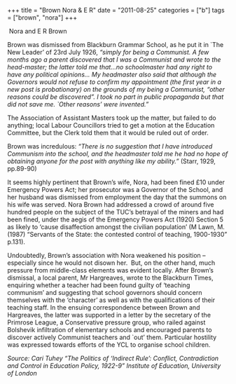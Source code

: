 +++
title = "Brown Nora & E R"
date = "2011-08-25"
categories = ["b"]
tags = ["brown", "nora"]
+++

 Nora and E R Brown

Brown was dismissed from Blackburn Grammar School, as he put it in \`The New Leader’ of 23rd July 1926, _“simply for being a Communist. A few months ago a parent discovered that I was a Communist and wrote to the head-master; the latter told me that...no schoolmaster had any right to have any political opinions... My headmaster also said that although the Governors would not refuse to confirm my appointment (the first year in a new post is probationary) on the grounds of my being a Communist, “other reasons could be discovered”. I took no part in public propaganda but that did not save me. \`Other reasons’ were invented.”_

The Association of Assistant Masters took up the matter, but failed to do anything; local Labour Councillors tried to get a motion at the Education Committee, but the Clerk told them that it would be ruled out of order.

Brown was incredulous: _“There is no suggestion that I have introduced Communism into the school, and the headmaster told me he had no hope of obtaining anyone for the post with anything like my ability.”_ (Starr, 1929, pp.89-90)  
  
It seems highly pertinent that Brown’s wife, Nora, had been fined £10 under Emergency Powers Act; her prosecutor was a Governor of the School, and her husband was dismissed from employment the day that the summons on his wife was served. Nora Brown had addressed a crowd of around five hundred people on the subject of the TUC’s betrayal of the miners and had been fined, under the aegis of the Emergency Powers Act (1920) Section 5 as likely to ‘cause disaffection amongst the civilian population’ (M Lawn, M. (1987) “Servants of the State: the contested control of teaching, 1900-1930” p.131).

Undoubtedly, Brown’s association with Nora weakened his position – especially since he would not disown her.  But, on the other hand, much pressure from middle-class elements was evident locally. After Brown’s dismissal, a local parent, Mr Hargreaves, wrote to the Blackburn Times, enquiring whether a teacher had been found guilty of ‘teaching communism’ and suggesting that school governors should concern themselves with the ‘character’ as well as with the qualifications of their teaching staff. In the ensuing correspondence between Brown and Hargreaves, the latter was supported in a letter by the secretary of the Primrose League, a Conservative pressure group, who railed against Bolshevik infiltration of elementary schools and encouraged parents to discover actively Communist teachers and \`out’ them. Particular hostility was expressed towards efforts of the YCL to organise school children. 

_Source: Cari Tuhey “The Politics of ‘Indirect Rule’: Conflict, Contradiction and Control in Education Policy, 1922-9”_ _Institute of Education, University of London_
